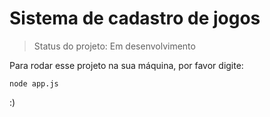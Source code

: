<h1>Sistema de cadastro de jogos</h1>

> Status do projeto: Em desenvolvimento

Para rodar esse projeto na sua máquina, por favor digite: 

```
node app.js
```
:)